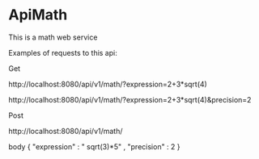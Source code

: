 # ApiMath
This is a math web service

Examples of requests to this api:

Get

http://localhost:8080/api/v1/math/?expression=2+3*sqrt(4)

http://localhost:8080/api/v1/math/?expression=2+3*sqrt(4)&precision=2

Post

http://localhost:8080/api/v1/math/

body { "expression" : " sqrt(3)*5" , "precision" : 2 }
